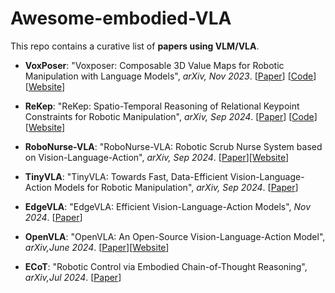 # Awesome-embodied-VLA

This repo contains a curative list of **papers using VLM/VLA**.

* **VoxPoser**: "Voxposer: Composable 3D Value Maps for Robotic Manipulation with Language Models", *arXiv, Nov 2023*. [[Paper](https://voxposer.github.io/voxposer.pdf)] [[Code](https://github.com/huangwl18/VoxPoser)] [[Website](https://voxposer.github.io/)]

* **ReKep**: "ReKep: Spatio-Temporal Reasoning of Relational Keypoint Constraints for Robotic Manipulation", *arXiv, Sep 2024*. [[Paper](https://rekep-robot.github.io/rekep.pdf)] [[Code](https://github.com/huangwl18/ReKep)] [[Website](https://rekep-robot.github.io)]

* **RoboNurse-VLA**: "RoboNurse-VLA: Robotic Scrub Nurse System based on Vision-Language-Action", *arXiv, Sep 2024*. [[Paper](https://arxiv.org/abs/2409.19590)][[Website](https://arxiv.org/abs/2409.19590)]

* **TinyVLA**: "TinyVLA: Towards Fast, Data-Efficient Vision-Language-Action Models for Robotic Manipulation", *arXiv, Sep 2024*. [[Paper](https://arxiv.org/pdf/2409.12514)]

* **EdgeVLA**: "EdgeVLA: Efficient Vision-Language-Action Models", *Nov 2024*. [[Paper](https://kscale-public.s3.amazonaws.com/evla_09092024/report.pdf)]

* **OpenVLA**: "OpenVLA: An Open-Source Vision-Language-Action Model", *arXiv,June 2024*. [[Paper](https://arxiv.org/abs/2406.09246)][[Website](https://openvla.github.io/)]

* **ECoT**: "Robotic Control via Embodied Chain-of-Thought Reasoning", *arXiv,Jul 2024*. [[Paper](https://arxiv.org/abs/2407.08693)]
